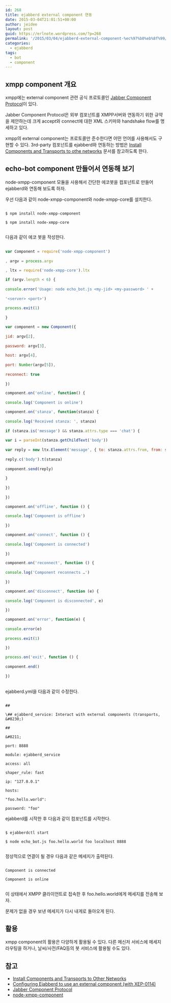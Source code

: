 ```yaml
---
id: 268
title: ejabberd external component 연동
date: 2015-03-04T21:01:51+00:00
author: jeidee
layout: post
guid: https://erlnote.wordpress.com/?p=268
permalink: '/2015/03/04/ejabberd-external-component-%ec%97%b0%eb%8f%99/'
categories:
  - ejabberd
tags:
  - bot
  - component
---
```

## xmpp component 개요

xmpp에는 external component 관련 공식 프로토콜인 [Jabber Component Protocol](http://xmpp.org/extensions/xep-0114.html)이 있다.

Jabber Component Protocol은 외부 컴포넌트를 XMPP서버와 연동하기 위한 규약을 제안하는데 크게 accept와 connect에 대한 XML 스키마와 handshake flow를 명세하고 있다.

xmpp의 external component는 프로토콜만 준수한다면 어떤 언어를 사용해서도 구현할 수 있다. 3rd-party 컴포넌트를 ejabberd와 연동하는 방법은 [Install Components and Transports to othe networks](https://www.ejabberd.im/tutorials-transports) 문서를 참고하도록 한다.

## echo-bot component 만들어서 연동해 보기

node-xmpp-component 모듈을 사용해서 간단한 에코봇을 컴포넌트로 만들어 ejabberd와 연동해 보도록 하자.

우선 다음과 같이 node-xmpp-component와 node-xmpp-core를 설치한다.

```
  
$ npm install node-xmpp-component
  
$ npm install node-xmpp-core
  
```

다음과 같이 에코 봇을 작성한다.

```javascript
  
var Component = require('node-xmpp-component')
      
, argv = process.argv
      
, ltx = require('node-xmpp-core').ltx

if (argv.length < 6) {
      
console.error('Usage: node echo_bot.js <my-jid> <my-password> ' +
      
'<server> <port>')
      
process.exit(1)
  
}

var component = new Component({
      
jid: argv[2],
      
password: argv[3],
      
host: argv[4],
      
port: Number(argv[5]),
      
reconnect: true
  
})

component.on('online', function() {
      
console.log('Component is online')

component.on('stanza', function(stanza) {
          
console.log('Received stanza: ', stanza)
          
if (stanza.is('message') && stanza.attrs.type === 'chat') {
              
var i = parseInt(stanza.getChildText('body'))
              
var reply = new ltx.Element('message', { to: stanza.attrs.from, from: stanza.attrs.to, type: 'chat' })
              
reply.c('body').t(stanza)
              
component.send(reply)
          
}
      
})
  
})

component.on('offline', function () {
      
console.log('Component is offline')
  
})

component.on('connect', function () {
      
console.log('Component is connected')
  
})

component.on('reconnect', function () {
      
console.log('Component reconnects …')
  
})

component.on('disconnect', function (e) {
      
console.log('Component is disconnected', e)
  
})

component.on('error', function(e) {
      
console.error(e)
      
process.exit(1)
  
})

process.on('exit', function () {
      
component.end()
  
})
  
```

ejabberd.yml을 다음과 같이 수정한다.

```
  
##
    
\## ejabberd_service: Interact with external components (transports, &#8230;)
    
##
    
&#8211;
       
port: 8888
       
module: ejabberd_service
       
access: all
       
shaper_rule: fast
       
ip: "127.0.0.1"
       
hosts:
         
"foo.hello.world":
           
password: "foo"

```

ejabberd를 시작한 후 다음과 같이 컴포넌트를 시작한다.

```
  
$ ejabberdctl start
  
$ node echo_bot.js foo.hello.world foo localhost 8888
  
```

정상적으로 연결이 될 경우 다음과 같은 메세지가 출력된다.

```
  
Component is connected
  
Component is online
  
```

이 상태에서 XMPP 클라이언트로 접속한 후 foo.hello.world에게 메세지를 전송해 보자.
  
문제가 없을 경우 보낸 메세지가 다시 내게로 돌아오게 된다.

## 활용

xmpp component의 활용은 다양하게 활용될 수 있다. 다른 메신저 서비스에 메세지 라우팅을 하거나, 날씨/사전/FAQ등의 봇 서비스에 활용될 수도 있다.

## 참고

  * [Install Components and Transports to Other Networks](https://www.ejabberd.im/tutorials-transports)
  * [Configuring Ejabberd to use an external component (with XEP-0114)](https://www.ejabberd.im/node/5134)
  * [Jabber Component Protocol](http://xmpp.org/extensions/xep-0114.html)
  * [node-xmpp-component](https://github.com/node-xmpp/node-xmpp-component)